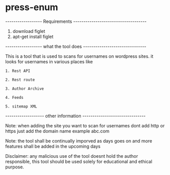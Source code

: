 # press-enum
------------------ Requirements ------------------------------------
1. download figlet 
2. apt-get install figlet


------------------ what the tool does -------------------------------

This is a tool that is used to scans for usernames on wordpress sites. 
it looks for usernames in various places like
    
    1. Rest API
     
    2. Rest route
     
    3. Author Archive
    
    4. Feeds
     
    5. sitemap XML

------------------- other information -------------------------------

Note: when adding the site you want to scan for usernames dont add http or https just add the domain name example abc.com

Note: the tool shall be continually imporved as days goes on and more features shall be added in the upcoming days 

Disclaimer: any malicious use of the tool doesnt hold the author responsible, this tool should be used solely for educational and ethical purpose. 


